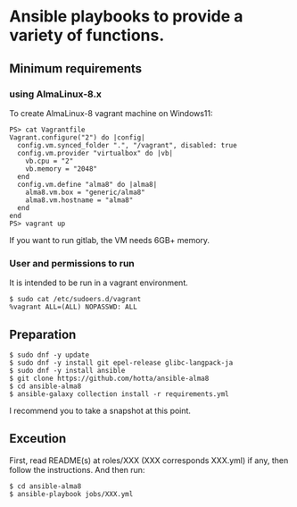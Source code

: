 # Ansible playbooks to provide a variety of functions. 

## Minimum requirements

### using AlmaLinux-8.x

To create AlmaLinux-8 vagrant machine on Windows11:

```
PS> cat Vagrantfile
Vagrant.configure("2") do |config|
  config.vm.synced_folder ".", "/vagrant", disabled: true
  config.vm.provider "virtualbox" do |vb|
    vb.cpu = "2"
    vb.memory = "2048"
  end
  config.vm.define "alma8" do |alma8|
    alma8.vm.box = "generic/alma8"
    alma8.vm.hostname = "alma8"
  end
end
PS> vagrant up
```

If you want to run gitlab, the VM needs 6GB+ memory.

### User and permissions to run

It is intended to be run in a vagrant environment.

```
$ sudo cat /etc/sudoers.d/vagrant
%vagrant ALL=(ALL) NOPASSWD: ALL
```

## Preparation

```
$ sudo dnf -y update
$ sudo dnf -y install git epel-release glibc-langpack-ja
$ sudo dnf -y install ansible
$ git clone https://github.com/hotta/ansible-alma8 
$ cd ansible-alma8
$ ansible-galaxy collection install -r requirements.yml
```

I recommend you to take a snapshot at this point.

## Exceution

First, read README(s) at roles/XXX (XXX corresponds XXX.yml) if any, then follow the instructions.
And then run:

```
$ cd ansible-alma8
$ ansible-playbook jobs/XXX.yml
```
